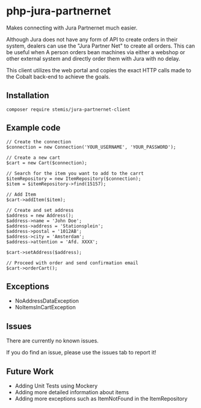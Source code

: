 # php-jura-partnernet
Makes connecting with Jura Partnernet much easier.

Although Jura does not have any form of API to create orders in their system, dealers can use the "Jura Partner Net" to create all orders.
This can be useful when A person orders bean machines via either a webshop or other external system and directly order them with Jura with no delay.

This client utilizes the web portal and copies the exact HTTP calls made to the Cobalt back-end to achieve the goals.

## Installation
`composer require stemis/jura-partnernet-client`

## Example code

```
// Create the connection
$connection = new Connection('YOUR_USERNAME', 'YOUR_PASSWORD');

// Create a new cart
$cart = new Cart($connection);

// Search for the item you want to add to the carrt
$itemRepository = new ItemRepository($connection);
$item = $itemRepository->find(15157);

// Add Item
$cart->addItem($item);

// Create and set address
$address = new Address();
$address->name = 'John Doe';
$address->address = 'Stationsplein';
$address->postal = '1012AB';
$address->city = 'Amsterdam';
$address->attention = 'Afd. XXXX';

$cart->setAddress($address);

// Proceed with order and send confirmation email
$cart->orderCart();

```

## Exceptions
- NoAddressDataException
- NoItemsInCartException

## Issues
There are currently no known issues.

If you do find an issue, please use the issues tab to report it!

## Future Work
- Adding Unit Tests using Mockery
- Adding more detailed information about items
- Adding more exceptions such as ItemNotFound in the ItemRepository
